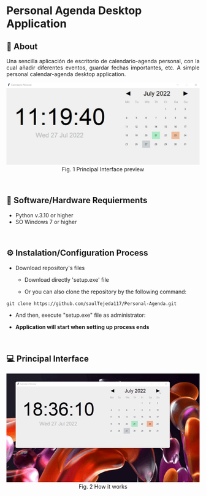 # Personal Agenda Desktop Application

## 📄 About

<p align="justify"> 
Una sencilla aplicación de escritorio de calendario-agenda personal, con la cual añadir diferentes eventos, guardar fechas importantes, etc. A simple personal calendar-agenda desktop application.
</p>

<p align='center'>
  <img width="800px" src = "figs/WhatsApp Image 2022-07-27 at 11.20.21 AM.jpeg"><br>Fig. 1 Principal Interface preview</img>
</p>

<br>

## 🔧 Software/Hardware Requierments
- Python v.3.10 or higher
- SO Windows 7 or higher
<!--
````
gspread==5.7.1
numpy==1.23.3
oauth2client==4.1.3
opencv_python==4.6.0.66
pandas==1.5.2
Pillow==9.3.0
pywin32==305
telepot==12.7
tensorflow==2.11.0
tensorflow_intel==2.11.0
zebra==0.1.0
zpl==0.1.10
````
-->
<br>

## ⚙️ Instalation/Configuration Process

- Download repository's files
  - Download directly 'setup.exe' file 
  
  - Or you can also clone the repository by the following command:
````
git clone https://github.com/saulTejeda117/Personal-Agenda.git
````
  - And then, execute "setup.exe" file as administrator:
<!--


- Click on create a shortcut on your desktop checkbox:

-->

- **Application will start when setting up process ends**

<br>

## 💻 Principal Interface
<p align='center'>
<img width="800px" src = "figs/2022-07-27 18-36-09 (online-video-cutter.com).gif"><br>Fig. 2 How it works</img>
</p>

<br>

